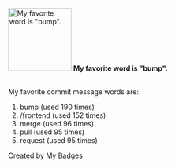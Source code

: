 <img src="https://my-badges.github.io/my-badges/favorite-word.png" alt="My favorite word is &quot;bump&quot;." title="My favorite word is &quot;bump&quot;." width="128">
<strong>My favorite word is &quot;bump&quot;.</strong>
<br><br>

My favorite commit message words are:

1. bump (used 190 times)
2. /frontend (used 152 times)
3. merge (used 96 times)
4. pull (used 95 times)
5. request (used 95 times)


Created by <a href="https://github.com/my-badges/my-badges">My Badges</a>
